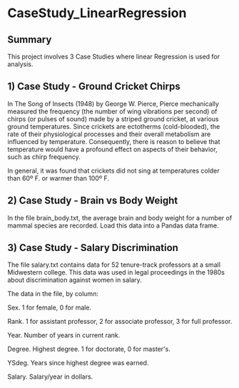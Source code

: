 # CaseStudy_LinearRegression

## Summary
This project involves 3 Case Studies where linear Regression is used for analysis.

## 1) Case Study - Ground Cricket Chirps

In The Song of Insects (1948) by George W. Pierce, Pierce mechanically measured the frequency (the number of wing vibrations per second) of chirps (or pulses of sound) made by a striped ground cricket, at various ground temperatures. Since crickets are ectotherms (cold-blooded), the rate of their physiological processes and their overall metabolism are influenced by temperature. Consequently, there is reason to believe that temperature would have a profound effect on aspects of their behavior, such as chirp frequency.

In general, it was found that crickets did not sing at temperatures colder than 60º F. or warmer than 100º F.

## 2) Case Study - Brain vs Body Weight

In the file brain_body.txt, the average brain and body weight for a number of mammal species are recorded. Load this data into a Pandas data frame.

## 3) Case Study - Salary Discrimination

The file salary.txt contains data for 52 tenure-track professors at a small Midwestern college. This data was used in legal proceedings in the 1980s about discrimination against women in salary.

The data in the file, by column:

Sex. 1 for female, 0 for male.

Rank. 1 for assistant professor, 2 for associate professor, 3 for full professor.

Year. Number of years in current rank.

Degree. Highest degree. 1 for doctorate, 0 for master's.

YSdeg. Years since highest degree was earned.

Salary. Salary/year in dollars.

